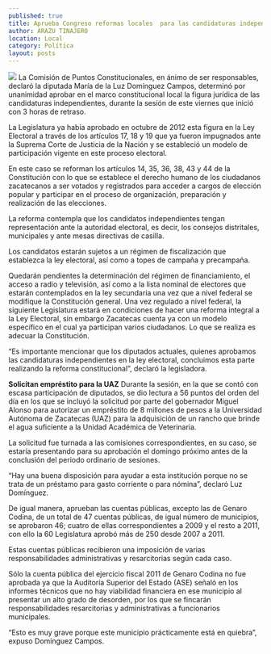 ```yaml
---
published: true
title: Aprueba Congreso reformas locales  para las candidaturas independientes
author: ARAZU TINAJERO
location: Local
category: Política
layout: posts
---
```


![](http://i.imgur.com/Yapoly4m.jpg)
La Comisión de Puntos Constitucionales, en ánimo de ser responsables, declaró la diputada María de la Luz Domínguez Campos, determinó por unanimidad aprobar en el marco constitucional local la figura jurídica de las candidaturas independientes, durante la sesión de este viernes que inició con 3 horas de retraso.

La Legislatura ya había aprobado en octubre de 2012 esta figura en la Ley Electoral a través de los artículos 17, 18 y 19 que ya fueron impugnados ante la Suprema Corte de Justicia de la Nación y se estableció un modelo de participación vigente en este proceso electoral.

En este caso se reforman los artículos 14, 35, 36, 38, 43 y 44 de la Constitución con lo que se establece el derecho humano de los ciudadanos zacatecanos a ser votados y registrados para acceder a cargos de elección popular y participar en el proceso de organización, preparación y realización de las elecciones.

La reforma contempla que los candidatos independientes tengan representación ante la autoridad electoral, es decir, los consejos distritales, municipales y ante mesas directivas de casilla.

Los candidatos estarán sujetos a un régimen de fiscalización que establezca la ley electoral, así como a topes de campaña y precampaña.

Quedarán pendientes la determinación del régimen de financiamiento, el acceso a radio y televisión, así como a la lista nominal de electores que estarán contemplados en la ley secundaria una vez que a nivel federal se modifique la Constitución general.
Una vez regulado a nivel federal, la siguiente Legislatura estará en condiciones de hacer una reforma integral a la Ley Electoral, sin embargo Zacatecas cuenta ya con un modelo específico en el cual ya participan varios ciudadanos. Lo que se realiza es adecuar la Constitución.

“Es importante mencionar que los diputados actuales, quienes aprobamos las candidaturas independientes en la ley electoral, concluimos esta parte realizando la reforma constitucional”, declaró la legisladora.

**Solicitan empréstito para la UAZ**
Durante la sesión, en la que se contó con escasa participación de diputados, se dio lectura a 56 puntos del orden del día en los que se incluyó la solicitud por parte del gobernador Miguel Alonso para autorizar un empréstito de 8 millones de pesos a la Universidad Autónoma de Zacatecas (UAZ) para la adquisición de un rancho que brinde el agua suficiente a la Unidad Académica de Veterinaria.

La solicitud fue turnada a las comisiones correspondientes, en su caso, se estaría presentando para su aprobación el domingo próximo antes de la conclusión del periodo ordinario de sesiones.

“Hay una buena disposición para ayudar a esta institución porque no se trata de un préstamo para gasto corriente o para nómina”, declaró Luz Domínguez.

De igual manera, aprueban las cuentas públicas, excepto las de Genaro Codina, de un total de 47 cuentas públicas, de igual número de municipios, se aprobaron 46; cuatro de ellas correspondientes a 2009 y el resto a 2011, con ello la 60 Legislatura aprobó más de 250 desde 2007 a 2011.

Estas cuentas públicas recibieron una imposición de varias responsabilidades administrativas y resarcitorias según cada caso.

Sólo la cuenta pública del ejercicio fiscal 2011 de Genaro Codina no fue aprobada ya que la Auditoría Superior del Estado (ASE) señaló en los informes técnicos que no hay viabilidad financiera en ese municipio al presentar un alto grado de desorden, por los que se fincarán responsabilidades resarcitorias y administrativas a funcionarios municipales.

“Esto es muy grave porque este municipio prácticamente está en quiebra”, expuso Domínguez Campos.

